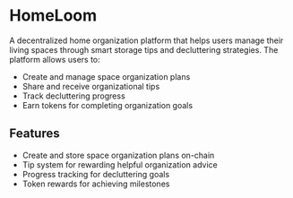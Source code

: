# HomeLoom

A decentralized home organization platform that helps users manage their living spaces through smart storage tips and decluttering strategies. The platform allows users to:

- Create and manage space organization plans
- Share and receive organizational tips
- Track decluttering progress
- Earn tokens for completing organization goals

## Features

- Create and store space organization plans on-chain
- Tip system for rewarding helpful organization advice
- Progress tracking for decluttering goals
- Token rewards for achieving milestones